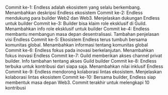 Commit ke-1: Endless adalah ekosistem yang selalu berkembang.
Menambahkan deskripsi Endless ekosistem
Commit ke-2: Endless mendukung para builder Web2 dan Web3.
Menjelaskan dukungan Endless untuk builder
Commit ke-3: Builder bisa klaim role eksklusif di Guild.
Menambahkan info role eksklusif untuk builder
Commit ke-4: Endless membantu membangun masa depan desentralisasi.
Tambahan penjelasan visi Endless
Commit ke-5: Ekosistem Endless terus tumbuh bersama komunitas global.
Menambahkan informasi tentang komunitas global
Commit ke-6: Endless fokus pada inovasi berkelanjutan.
Menambahkan fokus inovasi Endless
Commit ke-7: Guild memberikan akses channel privat builder.
Info tambahan tentang akses Guild builder
Commit ke-8: Endless terbuka untuk kontribusi dari siapa saja.
Menambahkan nilai inklusif Endless
Commit ke-9: Endless mendorong kolaborasi lintas ekosistem.
Menjelaskan kolaborasi lintas ekosistem
Commit ke-10: Bersama builder, Endless siap membentuk masa depan Web3.
Commit terakhir untuk melengkapi 10 kontribusi

